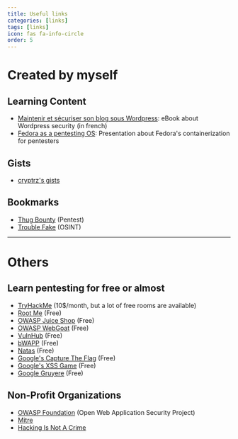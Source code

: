 ```yaml
---
title: Useful links
categories: [links]
tags: [links]
icon: fas fa-info-circle
order: 5
---
```


# **Created by myself** 

## Learning Content

* <a href="https://www.amazon.com/Maintenir-s%C3%A9curiser-blog-sous-Wordpress-ebook/dp/B07B7C7J7H" target="_blank">Maintenir et sécuriser son blog sous Wordpress</a>: eBook about Wordpress security (in french)
* <a href="https://docs.google.com/presentation/d/e/2PACX-1vS3ccFjUQ1S2Hvf5HL6PTRmTN8SRjo8KHc-tcL_DFeRL2FX0PlK2u2nkOaPbQBRGkgQDsyiC9tOrZ91/pub?start=false&loop=false&delayms=3000" target="_blank">Fedora as a pentesting OS</a>: Presentation about Fedora's containerization for pentesters

## Gists

* <a href="https://gist.github.com/cryptrz" target="_blank">cryptrz's gists</a>

## Bookmarks

* <a href="https://start.me/p/vjEPvb/thug-bounty" target="_blank">Thug Bounty</a> (Pentest)
* <a href="https://start.me/p/QRQb0O/trouble-fake" target="_blank">Trouble Fake</a> (OSINT)

---
# **Others**

## Learn pentesting for free or almost

* <a href="https://tryhackme.com/" target="_blank">TryHackMe</a> (10$/month, but a lot of free rooms are available)
* <a href="https://www.root-me.org/" target="_blank">Root Me</a> (Free)
* <a href="https://owasp.org/www-project-juice-shop/" target="_blank">OWASP Juice Shop</a> (Free)
* <a href="https://owasp.org/www-project-webgoat/" target="_blank">OWASP WebGoat</a> (Free)
* <a href="https://www.vulnhub.com/" target="_blank">VulnHub</a> (Free)
* <a href="http://www.itsecgames.com/" target="_blank">bWAPP</a> (Free)
* <a href="https://overthewire.org/wargames/natas/" target="_blank">Natas</a> (Free)
* <a href="https://capturetheflag.withgoogle.com/" target="_blank">Google's Capture The Flag</a> (Free)
* <a href="http://www.xssgame.com/" target="_blank">Google's XSS Game</a> (Free)
* <a href="https://google-gruyere.appspot.com/" target="_blank">Google Gruyere</a> (Free)

## Non-Profit Organizations

* <a href="https://owasp.org/" target="_blank">OWASP Foundation</a> (Open Web Application Security Project)
* <a href="https://www.mitre.org/" target="_blank">Mitre</a>
* <a href="https://www.hackingisnotacrime.org/" target="_blank">Hacking Is Not A Crime</a>